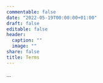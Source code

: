```yaml
---
commentable: false
date: "2022-05-19T00:00:00+01:00"
draft: false
editable: false
header:
  caption: ""
  image: ""
share: false
title: Terms
---
```


...
